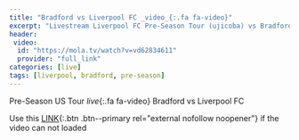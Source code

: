 ```yaml
---
title: "Bradford vs Liverpool FC _video_{:.fa fa-video}"
excerpt: "Livestream Liverpool FC Pre-Season Tour (ujicoba) vs Bradford"
header:
 video:
  id: "https://mola.tv/watch?v=vd62834611"
  provider: "full_link"
categories: [live]
tags: [liverpool, bradford, pre-season]
---
```


Pre-Season US Tour _live_{:.fa fa-video} Bradford vs Liverpool FC

Use this [LINK](https://mola.tv/watch?v=vd62834611){:.btn .btn--primary rel="external nofollow noopener"} if the video can not loaded
